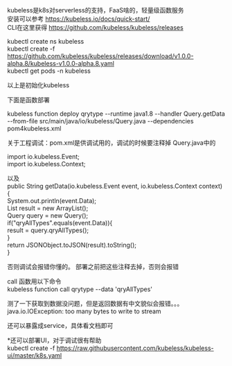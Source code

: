 kubeless是k8s对serverless的支持，FaaS啥的，轻量级函数服务<br/>
安装可以参考 https://kubeless.io/docs/quick-start/ <br/>
CLI在这里获得 https://github.com/kubeless/kubeless/releases <br/>


kubectl create ns kubeless <br/>
kubectl create -f https://github.com/kubeless/kubeless/releases/download/v1.0.0-alpha.8/kubeless-v1.0.0-alpha.8.yaml<br/>
kubectl get pods -n kubeless<br/>

以上是初始化kubeless<br/>

下面是函数部署<br/>

kubeless function deploy qrytype --runtime java1.8 --handler Query.getData --from-file src/main/java/io/kubeless/Query.java --dependencies pom4kubeless.xml<br/>

关于工程调试：pom.xml是供调试用的，调试的时候要注释掉 Query.java中的 <br/>

import io.kubeless.Event;<br/>
import io.kubeless.Context;<br/>

以及<br/>
public String getData(io.kubeless.Event event, io.kubeless.Context context) {<br/>
    System.out.println(event.Data);<br/>
    List result = new ArrayList();<br/>
    Query query = new Query();<br/>
    if("qryAllTypes".equals(event.Data)){<br/>
        result = query.qryAllTypes();<br/>
    }<br/>
    return JSONObject.toJSON(result).toString();<br/>
}<br/>

否则调试会报错你懂的。
部署之前把这些注释去掉，否则会报错

call 函数用以下命令 <br/>
kubeless function call qrytype --data 'qryAllTypes'<br/>

测了一下获取到数据没问题，但是返回数据有中文貌似会报错。。。java.io.IOException: too many bytes to write to stream<br/>

还可以暴露成service，具体看文档即可

*还可以部署UI，对于调试很有帮助<br/>
 kubectl create -f https://raw.githubusercontent.com/kubeless/kubeless-ui/master/k8s.yaml
